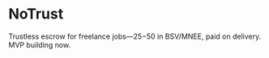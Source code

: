 # NoTrust
Trustless escrow for freelance jobs—$25-$50 in BSV/MNEE, paid on delivery. MVP building now.
